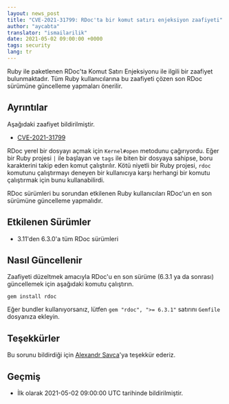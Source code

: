 ```yaml
---
layout: news_post
title: "CVE-2021-31799: RDoc'ta bir komut satırı enjeksiyon zaafiyeti"
author: "aycabta"
translator: "ismailarilik"
date: 2021-05-02 09:00:00 +0000
tags: security
lang: tr
---
```


Ruby ile paketlenen RDoc'ta Komut Satırı Enjeksiyonu ile ilgili bir zaafiyet bulunmaktadır.
Tüm Ruby kullanıcılarına bu zaafiyeti çözen son RDoc sürümüne güncelleme yapmaları önerilir.

## Ayrıntılar

Aşağıdaki zaafiyet bildirilmiştir.

* [CVE-2021-31799](https://www.cve.org/CVERecord?id=CVE-2021-31799)

RDoc yerel bir dosyayı açmak için `Kernel#open` metodunu çağırıyordu.
Eğer bir Ruby projesi `|` ile başlayan ve `tags` ile biten bir dosyaya sahipse, boru karakterini takip eden komut çalıştırılır.
Kötü niyetli bir Ruby projesi, `rdoc` komutunu çalıştırmayı deneyen bir kullanıcıya karşı herhangi bir komutu çalıştırmak için bunu kullanabilirdi.

RDoc sürümleri bu sorundan etkilenen Ruby kullanıcıları RDoc'un en son sürümüne güncelleme yapmalıdır.

## Etkilenen Sürümler

* 3.11'den 6.3.0'a tüm RDoc sürümleri

## Nasıl Güncellenir

Zaafiyeti düzeltmek amacıyla RDoc'u en son sürüme (6.3.1 ya da sonrası) güncellemek için aşağıdaki komutu çalıştırın.

```
gem install rdoc
```

Eğer bundler kullanıyorsanız, lütfen `gem "rdoc", ">= 6.3.1"` satırını `Gemfile` dosyanıza ekleyin.

## Teşekkürler

Bu sorunu bildirdiği için [Alexandr Savca](https://hackerone.com/sighook)'ya teşekkür ederiz.

## Geçmiş

* İlk olarak 2021-05-02 09:00:00 UTC tarihinde bildirilmiştir.
